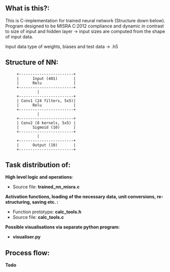 ## What is this?:
This is C-implementation for trained neural network (Structure down below).
Program designed to be MISRA C:2012 compliance and dynamic in contrast to size
of input and hidden layer -> input sizes are computed from the shape of input data.

Input data type of weights, biases and test data -> .h5

## Structure of NN:

         +------------------------+
         |      Input (401)       |
         |      Relu              |
         +------------------------+
                  |
         +------------------------+
         | Conv1 (24 filters, 5x5)|
         |      Relu              |
         +------------------------+
                  |
         +------------------------+
         | Conv2 (8 kernels, 5x5) |
         |      Sigmoid (10)      |
         +------------------------+
                  |
         +------------------------+
         |      Output (10)       |
         +------------------------+
         
## Task distribution of:

**High level logic and operations**:

- Source file: **trained_nn_misra.c**

**Activation functions, loading of the necessary data, unit conversions,
re-structuring, saving etc. :**

- Function prototype: **calc_tools.h**
- Source file: **calc_tools.c**

**Possible visualisations via separate python program:**
- **visualiser.py**

## Process flow:
**Todo**
